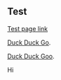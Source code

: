 ## Test

[Test page link](test.md)

[Duck Duck Go](https://duckduckgo.com).

[Duck Duck Goo](https://duckduckgoooo.com).

Hi